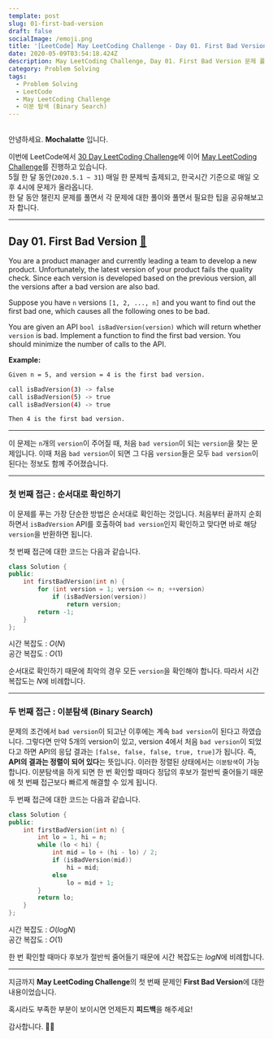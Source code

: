 ```yaml
---
template: post
slug: 01-first-bad-version
draft: false
socialImage: /emoji.png
title: '[LeetCode] May LeetCoding Challenge - Day 01. First Bad Version'
date: 2020-05-09T03:54:18.424Z
description: May LeetCoding Challenge, Day 01. First Bad Version 문제 풀이입니다.
category: Problem Solving
tags:
  - Problem Solving
  - LeetCode
  - May LeetCoding Challenge
  - 이분 탐색 (Binary Search)
---
```


\
안녕하세요. **Mochalatte** 입니다.

이번에 LeetCode에서 [30 Day LeetCoding Challenge](https://leetcode.com/explore/featured/card/30-day-leetcoding-challenge/)에 이어 [May LeetCoding Challenge](https://leetcode.com/explore/challenge/card/may-leetcoding-challenge/)를 진행하고 있습니다.\
5월 한 달 동안(`2020.5.1 ~ 31`) 매일 한 문제씩 출제되고, 한국시간 기준으로 매일 오후 4시에 문제가 올라옵니다.\
한 달 동안 챌린지 문제를 풀면서 각 문제에 대한 풀이와 풀면서 필요한 팁을 공유해보고자 합니다.

---

## Day 01. First Bad Version [🔗](https://leetcode.com/explore/challenge/card/may-leetcoding-challenge/534/week-1-may-1st-may-7th/3316/)

You are a product manager and currently leading a team to develop a new product. Unfortunately, the latest version of your product fails the quality check. Since each version is developed based on the previous version, all the versions after a bad version are also bad.

Suppose you have `n` versions `[1, 2, ..., n]` and you want to find out the first bad one, which causes all the following ones to be bad.

You are given an API `bool isBadVersion(version)` which will return whether `version` is bad. Implement a function to find the first bad version. You should minimize the number of calls to the API.

**Example:**

```bash
Given n = 5, and version = 4 is the first bad version.

call isBadVersion(3) -> false
call isBadVersion(5) -> true
call isBadVersion(4) -> true

Then 4 is the first bad version.
```

---

이 문제는 `n`개의 `version`이 주어질 때, 처음 `bad version`이 되는 `version`을 찾는 문제입니다. 이때 처음 `bad version`이 되면 그 다음 `version`들은 모두 `bad version`이 된다는 정보도 함께 주어졌습니다.

---

### 첫 번째 접근 : 순서대로 확인하기

이 문제를 푸는 가장 단순한 방법은 순서대로 확인하는 것입니다. 처음부터 끝까지 순회하면서 `isBadVersion` API를 호출하여 `bad version`인지 확인하고 맞다면 바로 해당 `version`을 반환하면 됩니다.

첫 번째 접근에 대한 코드는 다음과 같습니다.

```cpp
class Solution {
public:
    int firstBadVersion(int n) {
        for (int version = 1; version <= n; ++version)
            if (isBadVersion(version))
                return version;
        return -1;
    }
};
```

시간 복잡도 : $O(N)$\
공간 복잡도 : $O(1)$

순서대로 확인하기 때문에 최악의 경우 모든 `version`을 확인해야 합니다. 따라서 시간 복잡도는 $N$에 비례합니다.

---

### 두 번째 접근 : 이분탐색 (Binary Search)

문제의 조건에서 `bad version`이 되고난 이후에는 계속 `bad version`이 된다고 하였습니다. 그렇다면 만약 5개의 version이 있고, version 4에서 처음 `bad version`이 되었다고 하면 API의 응답 결과는 `[false, false, false, true, true]`가 됩니다. 즉, **API의 결과는 정렬이 되어 있다**는 뜻입니다. 이러한 정렬된 상태에서는 `이분탐색`이 가능합니다. 이분탐색을 하게 되면 한 번 확인할 때마다 정답의 후보가 절반씩 줄어들기 때문에 첫 번째 접근보다 빠르게 해결할 수 있게 됩니다.

두 번째 접근에 대한 코드는 다음과 같습니다.

```cpp
class Solution {
public:
    int firstBadVersion(int n) {
        int lo = 1, hi = n;
        while (lo < hi) {
            int mid = lo + (hi - lo) / 2;
            if (isBadVersion(mid))
                hi = mid;
            else
                lo = mid + 1;
        }
        return lo;
    }
};
```

시간 복잡도 : $O(logN)$\
공간 복잡도 : $O(1)$

한 번 확인할 때마다 후보가 절반씩 줄어들기 때문에 시간 복잡도는 $logN$에 비례합니다.

---

지금까지 **May LeetCoding Challenge**의 첫 번째 문제인 **First Bad Version**에 대한 내용이었습니다.

혹시라도 부족한 부분이 보이시면 언제든지 **피드백**을 해주세요!

감사합니다. 🙇🏻‍
